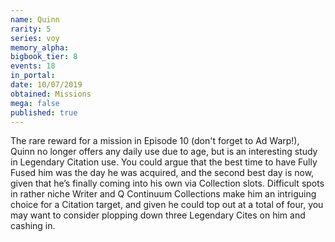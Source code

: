 ```yaml
---
name: Quinn
rarity: 5
series: voy
memory_alpha:
bigbook_tier: 8
events: 18
in_portal:
date: 10/07/2019
obtained: Missions
mega: false
published: true
---
```


The rare reward for a mission in Episode 10 (don't forget to Ad Warp!), Quinn no longer offers any daily use due to age, but is an interesting study in Legendary Citation use. You could argue that the best time to have Fully Fused him was the day he was acquired, and the second best day is now, given that he’s finally coming into his own via Collection slots. Difficult spots in rather niche Writer and Q Continuum Collections make him an intriguing choice for a Citation target, and given he could top out at a total of four, you may want to consider plopping down three Legendary Cites on him and cashing in.
